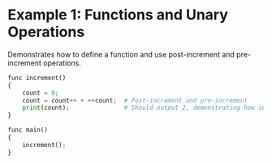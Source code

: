 # Example 1: Functions and Unary Operations

Demonstrates how to define a function and use post-increment and pre-increment operations.

```python
func increment()
{
    count = 0;
    count = count++ + ++count;  # Post-increment and pre-increment
    print(count);               # Should output 2, demonstrating how increment operations work
}

func main()
{
    increment();
}
```
